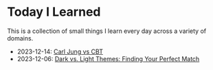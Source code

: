# Today I Learned

This is a collection of small things I learn every day across a variety of domains.

- 2023-12-14: [Carl Jung vs CBT]
- 2023-12-06: [Dark vs. Light Themes: Finding Your Perfect Match]

[Carl Jung vs CBT]: ./2023-12-14_carl_jung_vs_CBT.md
[Dark vs. Light Themes: Finding Your Perfect Match]: ./2023-12-06_dark_vs_light_themes.md
